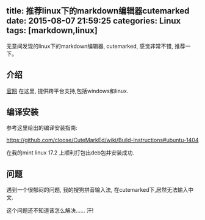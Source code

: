title: 推荐linux下的markdown编辑器cutemarked
date: 2015-08-07 21:59:25
categories: Linux
tags: [markdown,linux]
---

无意间发现的linux下的markdown编辑器, cutemarked, 感觉非常不错, 推荐一下。

<!--more-->

## 介绍

[官网](http://cloose.github.io/CuteMarkEd/) 在这里, 提供跨平台支持,包括windows和linux.

## 编译安装

参考这里给出的编译安装指南: 

https://github.com/cloose/CuteMarkEd/wiki/Build-Instructions#ubuntu-1404

在我的mint linux 17.2 上顺利打包出deb包并安装成功. 

## 问题

遇到一个很郁闷的问题, 我的搜狗拼音输入法, 在cutemarked下,居然无法输入中文.

这个问题还不知道该怎么解决...... 汗! 


